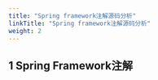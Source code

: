 ```yaml
---
title: "Spring framework注解源码分析"
linkTitle: "Spring framework注解源码分析"
weight: 2
---
```


## 1 Spring Framework注解






